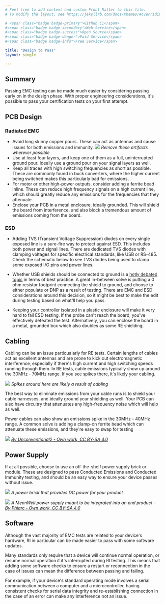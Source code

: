```yaml
---
# Feel free to add content and custom Front Matter to this file.
# To modify the layout, see https://jekyllrb.com/docs/themes/#overriding-theme-defaults

# <span class="badge badge-primary">Github CI</span>
#<span class="badge badge-secondary">Web Service</span>
#<span class="badge badge-success">Open Source</span>
#<span class="badge badge-danger">Paid Service</span>
#<span class="badge badge-info">Free Service</span>

title: "Design to Pass"
layout: single

---
```


## Summary

Passing EMC testing can be made much easier by considering passing early on in the design phase. With proper engineering considerations, it's possible to pass your certification tests on your first attempt.

## PCB Design

### Radiated EMC

- Avoid long skinny copper pours. These can act as antennas and cause issues for both emissions and immunity.
    ![](https://private-user-images.githubusercontent.com/108100309/294284413-090990e6-05a9-4ef6-b464-5ee91ce8b9f8.png?jwt=eyJhbGciOiJIUzI1NiIsInR5cCI6IkpXVCJ9.eyJpc3MiOiJnaXRodWIuY29tIiwiYXVkIjoicmF3LmdpdGh1YnVzZXJjb250ZW50LmNvbSIsImtleSI6ImtleTUiLCJleHAiOjE3NTIwMTA1MDMsIm5iZiI6MTc1MjAxMDIwMywicGF0aCI6Ii8xMDgxMDAzMDkvMjk0Mjg0NDEzLTA5MDk5MGU2LTA1YTktNGVmNi1iNDY0LTVlZTkxY2U4YjlmOC5wbmc_WC1BbXotQWxnb3JpdGhtPUFXUzQtSE1BQy1TSEEyNTYmWC1BbXotQ3JlZGVudGlhbD1BS0lBVkNPRFlMU0E1M1BRSzRaQSUyRjIwMjUwNzA4JTJGdXMtZWFzdC0xJTJGczMlMkZhd3M0X3JlcXVlc3QmWC1BbXotRGF0ZT0yMDI1MDcwOFQyMTMwMDNaJlgtQW16LUV4cGlyZXM9MzAwJlgtQW16LVNpZ25hdHVyZT04N2ZjYWVlZjc4YTBiOTk2MmU1NmFiMjEwNGQwNGY1NGQ3MDJmMjcxNDY2NjM3OWEzZmIwOGFkMWM4MWYzZmQ4JlgtQW16LVNpZ25lZEhlYWRlcnM9aG9zdCJ9.1a1CMEeOrW1QDzRQKkWuMqoEkaCdcnvICENxPIrT5HI)
    *Remove these artifacts wherever possible*
- Use at least four layers, and keep one of them as a full, uninterrupted ground pour. Ideally use a ground pour on your signal layers as well.
- Keep all traces with high switching frequencies as short as possible. These are commonly found in buck converters, where the higher current being switched makes this particularly bad for emissions.
- For motor or other high-power outputs, consider adding a ferrite bead inline. These can reduce high frequency signals on a high current line, which should greatly reduce any emissions for the frequencies that they attenuate.
- Enclose your PCB in a metal enclosure, ideally grounded. This will shield the board from interference, and also block a tremendous amount of emissions coming from the board.

### ESD

- Adding TVS (Transient Voltage Suppression) diodes on every single exposed line is a sure-fire way to protect against ESD. This includes both power and signal lines. There are dedicated TVS diodes with clamping voltages for specific electrical standards, like USB or RS-485. Check the schematic below to see TVS diodes being used to clamp some exposed I/O pins and power lines.

    <kicanvas-embed src="https://raw.githubusercontent.com/opulo-inc/lumenpnp/main/pnp/pcb/mobo/microcontroller.kicad_sch" controls="full"> </kicanvas-embed>

- Whether USB shields should be connected to ground is a [hotly debated topic](https://electronics.stackexchange.com/questions/661902/usb-shielding-device-or-host-side) in terms of best practice. A great in-between solve is putting a 0 ohm resistor footprint connecting the shield to ground, and choose to either populate or DNP as a result of testing. There are EMC and ESD considerations around this decision, so it might be best to make the edit during testing based on what'll help you pass.
- Keeping your controller isolated in a plastic enclosure will make it very hard to fail ESD testing. If the probe can't reach the board, you've effectively defeated the test. Alternatively, you can enclose the board in a metal, grounded box which also doubles as some RE shielding.

## Cabling

Cabling can be an issue particualarly for RE tests. Certain lengths of cables act as excellent antennas and are prone to kick out electromagnetic interference, especially if there's high current and high switching speeds running through them. In RE tests, cable emissions typically show up around the 30MHz - 70MHz range. If you see spikes there, it's likely your cabling.

![](https://emcfastpass.com/wp-content/uploads/2014/12/re_v1.gif)
*Spikes around here are likely a result of cabling*

The best way to eliminate emissions from your cable runs is to shield your cable harnesses, and ideally ground your shielding as well. Your PCB can also have circuitry that attenuates any high-frequency noise which will help as well.

Power cables can also show an emissions spike in the 30MHz - 40MHz range. A common solve is adding a clamp-on ferrite bead which can attenuate these emissions, and they're easy to swap for testing

![](https://upload.wikimedia.org/wikipedia/commons/thumb/6/6e/A_collection_of_Snap-On_-_Clamp-on_ferrite_beads.jpg/1920px-A_collection_of_Snap-On_-_Clamp-on_ferrite_beads.jpg)
*[By Unconventional2 - Own work, CC BY-SA 4.0](https://commons.wikimedia.org/w/index.php?curid=43384001)*

## Power Supply

If at all possible, choose to use an off-the-shelf power supply brick or module. These are designed to pass Conducted Emissions and Conducted Immunity testing, and should be an easy way to ensure your device passes without issue.

![](https://upload.wikimedia.org/wikipedia/commons/2/2d/Notebook-Computer-AC-Adapter.jpg)
*A power brick that provides DC power for your product*

![](https://upload.wikimedia.org/wikipedia/commons/thumb/1/1f/Mean_Well_HRP-100_smps.jpg/1280px-Mean_Well_HRP-100_smps.jpg)
*A MeanWell power supply meant to be integrated into an end product - [By Phiarc - Own work, CC BY-SA 4.0](https://commons.wikimedia.org/w/index.php?curid=122682748)*


## Software

Although the vast majority of EMC tests are related to your device's hardware, RI in particular can be made easier to pass with some software updates.

Many standards only require that a device will continue normal operation, or resume normal operation if it's interrupted during RI testing. This means that adding some software checks to ensure a restart or reconnection in the case of issues can mean the difference between passing and failing.

For example, if your device's standard operating mode involves a serial communication between a computer and a microcontroller, having consistent checks for serial data integrity and re-establishing connection in the case of an error can make any interference not an issue.